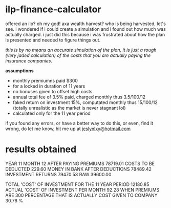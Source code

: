 # ilp-finance-calculator
offered an ilp? oh my god! axa wealth harvest? who is being harvested, let's see.
i wondered if i could create a simulation and i found out how much was actually charged.
i just did this because i was frustrated about how the plan is presented and needed to figure things out.

_this is by no means an accurate simulation of the plan, it is just a rough (very jaded calculation) of the costs that you are actually paying the insurance companies._

**assumptions**
- monthly premiumns paid $300
- for a locked in duration of 11 years
- no bonuses given to offset high costs
- annual total fee of 3.5% paid, charged monthly thus 3.5/100/12
- faked return on investment 15%, computated monthly thus 15/100/12 (totally unrealistic as the market is never stagnant lol)
- calculated only for the 11 year period

if you found any errors, or have a better way to do this, or even, find it wrong, do let me know, hit me up at jeslynlxy@hotmail.com

# results obtained
YEAR 11 MONTH 12
AFTER PAYING PREMIUMS 78719.01
COSTS TO BE DEDUCTED 229.60
MONEY IN BANK AFTER DEDUCTIONS 78489.42
INVESTMENT RETURNS 79470.53 RAW 39600.00

TOTAL 'COST' OF INVESTMENT FOR THE 11 YEAR PERIOD 12180.85
ACTUAL 'COST' OF INVESTMENT PER MONTH 92.28 WHEN PREMIUMS ARE 300
PERCENTAGE THAT IS ACTUALLY COST GIVEN TO COMPANY 30.76 %
